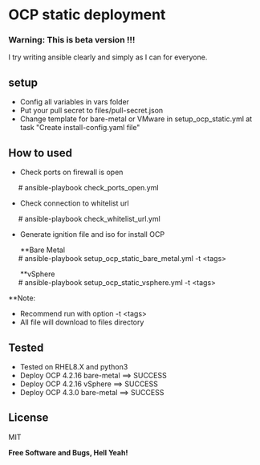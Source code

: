 # OCP static deployment
### Warning: This is beta version !!!  
I try writing ansible clearly and simply as I can for everyone.
## setup
- Config all variables in vars folder
- Put your pull secret to files/pull-secret.json
- Change template for bare-metal or VMware in setup_ocp_static.yml at task "Create install-config.yaml file"

## How to used
- Check ports on firewall is open

&nbsp;&nbsp;&nbsp;&nbsp;&nbsp;\# ansible-playbook check_ports_open.yml

- Check connection to whitelist url

&nbsp;&nbsp;&nbsp;&nbsp;&nbsp;\# ansible-playbook check_whitelist_url.yml

- Generate ignition file and iso for install OCP

&nbsp;&nbsp;&nbsp;&nbsp;&nbsp; **Bare Metal<br/>
&nbsp;&nbsp;&nbsp;&nbsp;&nbsp;\# ansible-playbook setup_ocp_static_bare_metal.yml -t \<tags\>

&nbsp;&nbsp;&nbsp;&nbsp;&nbsp; **vSphere<br/>
&nbsp;&nbsp;&nbsp;&nbsp;&nbsp;\# ansible-playbook setup_ocp_static_vsphere.yml -t \<tags\>

**Note: 
- Recommend run with option -t \<tags\>
- All file will download to files directory

## Tested
- Tested on RHEL8.X and python3
- Deploy OCP 4.2.16 bare-metal ==> SUCCESS
- Deploy OCP 4.2.16 vSphere    ==> SUCCESS
- Deploy OCP 4.3.0 bare-metal ==> SUCCESS

License
----

MIT

**Free Software and Bugs, Hell Yeah!**

